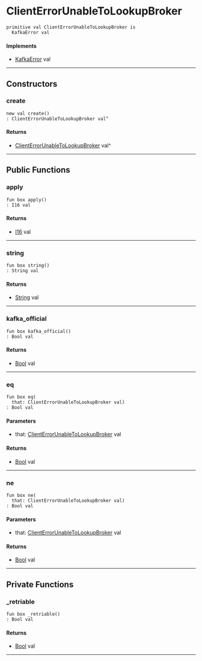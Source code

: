 # ClientErrorUnableToLookupBroker

```pony
primitive val ClientErrorUnableToLookupBroker is
  KafkaError val
```

#### Implements

* [KafkaError](pony-kafka-KafkaError) val

---

## Constructors

### create

```pony
new val create()
: ClientErrorUnableToLookupBroker val^
```

#### Returns

* [ClientErrorUnableToLookupBroker](pony-kafka-ClientErrorUnableToLookupBroker) val^

---

## Public Functions

### apply

```pony
fun box apply()
: I16 val
```

#### Returns

* [I16](builtin-I16) val

---

### string

```pony
fun box string()
: String val
```

#### Returns

* [String](builtin-String) val

---

### kafka_official

```pony
fun box kafka_official()
: Bool val
```

#### Returns

* [Bool](builtin-Bool) val

---

### eq

```pony
fun box eq(
  that: ClientErrorUnableToLookupBroker val)
: Bool val
```
#### Parameters

*   that: [ClientErrorUnableToLookupBroker](pony-kafka-ClientErrorUnableToLookupBroker) val

#### Returns

* [Bool](builtin-Bool) val

---

### ne

```pony
fun box ne(
  that: ClientErrorUnableToLookupBroker val)
: Bool val
```
#### Parameters

*   that: [ClientErrorUnableToLookupBroker](pony-kafka-ClientErrorUnableToLookupBroker) val

#### Returns

* [Bool](builtin-Bool) val

---

## Private Functions

### _retriable

```pony
fun box _retriable()
: Bool val
```

#### Returns

* [Bool](builtin-Bool) val

---


